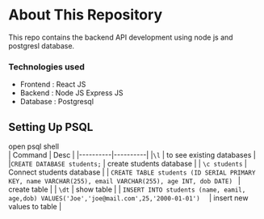# About This Repository
This repo contains the backend API development using node js and postgresl database.

### Technologies used
* Frontend : React JS
* Backend  : Node JS Express JS
* Database : Postgresql

## Setting Up PSQL

open psql shell <br>
| Command  | Desc |
|----------|----------|
|`\l`                        |    to see existing databases |
|`CREATE DATABASE students;` |    create students database |
| `\c students`              |    Connect students database |
| `CREATE TABLE students (ID SERIAL PRIMARY KEY, name VARCHAR(255), email VARCHAR(255), age INT, dob DATE) `     | create table     |
| `\dt`                      |  show table         | 
| `INSERT INTO students (name, eamil, age,dob) VALUES('Joe','joe@mail.com',25,'2000-01-01')  `   | insert new values to table   |
